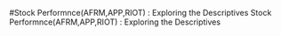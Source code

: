 #Stock Performnce(AFRM,APP,RIOT) :  Exploring the Descriptives 
Stock Performnce(AFRM,APP,RIOT) :  Exploring the Descriptives 
